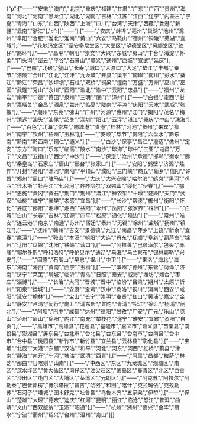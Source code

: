 {"p":["——","安徽","澳门","北京","重庆","福建","甘肃","广东","广西","贵州","海南","河北","河南","黑龙江","湖北","湖南","吉林","江苏","江西","辽宁","内蒙古","宁夏","青海","山东","山西","陕西","上海","四川","台湾","天津","西藏","香港","新疆","云南","浙江"],"c":[["——"],["——","安庆","蚌埠","亳州","巢湖","池州","滁州","阜阳","合肥","淮北","淮南","黄山","六安","马鞍山","宿州","铜陵","芜湖","宣城"],["——","花地玛堂区","圣安多尼堂区","大堂区","望德堂区","风顺堂区","氹仔","路环"],["——","昌平","朝阳","崇文","大兴","东城","房山","丰台","海淀","怀柔","门头沟","密云","平谷","石景山","顺义","通州","西城","宣武","延庆"],["——","巴南","北碚","璧山","长寿","城口","大渡口","大足","垫江","丰都","奉节","涪陵","合川","江北","江津","九龙坡","开县","梁平","南岸","南川","彭水","綦江","黔江","荣昌","沙坪坝","石柱","双桥","铜梁","潼南","万盛","万州","巫山","巫溪","武隆","秀山","永川","酉阳","渝北","渝中","云阳","忠县"],["——","福州","龙岩","南平","宁德","莆田","泉州","三明","厦门","漳州"],["——","白银","定西","甘南","嘉峪关","金昌","酒泉","兰州","临夏","陇南","平凉","庆阳","天水","武威","张掖"],["——","潮州","东莞","佛山","广州","河源","惠州","江门","揭阳","茂名","梅州","清远","汕头","汕尾","韶关","深圳","阳江","云浮","湛江","肇庆","中山","珠海"],["——","百色","北海","崇左","防城港","贵港","桂林","河池","贺州","来宾","柳州","南宁","钦州","梧州","玉林"],["——","安顺","毕节","贵阳","六盘水","黔东南","黔南","黔西南","铜仁","遵义"],["——","白沙","保亭","昌江","澄迈","儋州","定安","东方","海口","乐东","临高","陵水","南沙","琼海","琼中","三亚","屯昌","万宁","文昌","五指山","西沙","中沙"],["——","保定","沧州","承德","邯郸","衡水","廊坊","秦皇岛","石家庄","唐山","邢台","张家口"],["——","安阳","鹤壁","济源","焦作","开封","洛阳","漯河","南阳","平顶山","濮阳","三门峡","商丘","新乡","信阳","许昌","郑州","周口","驻马店"],["——","大庆","大兴安岭","哈尔滨","鹤岗","黑河","鸡西","佳木斯","牡丹江","七台河","齐齐哈尔","双鸭山","绥化","伊春"],["——","鄂州","恩施","黄冈","黄石","荆门","荆州","潜江","神农架","十堰","随州","天门","武汉","仙桃","咸宁","襄樊","孝感","宜昌"],["——","长沙","常德","郴州","衡阳","怀化","娄底","邵阳","湘潭","湘西","益阳","永州","岳阳","张家界","株洲"],["——","白城","白山","长春","吉林","辽源","四平","松原","通化","延边"],["——","常州","淮安","连云港","南京","南通","苏州","宿迁","泰州","无锡","徐州","盐城","扬州","镇江"],["——","抚州","赣州","吉安","景德镇","九江","南昌","萍乡","上饶","新余","宜春","鹰潭"],["——","鞍山","本溪","朝阳","大连","丹东","抚顺","阜新","葫芦岛","锦州","辽阳","盘锦","沈阳","铁岭","营口"],["——","阿拉善","巴彦淖尔","包头","赤峰","鄂尔多斯","呼和浩特","呼伦贝尔","通辽","乌海","乌兰察布","锡林郭勒","兴安"],["——","固原","石嘴山","吴忠","银川","中卫"],["——","果洛","海北","海东","海南","海西","黄南","西宁","玉树"],["——","滨州","德州","东营","菏泽","济南","济宁","莱芜","聊城","临沂","青岛","日照","泰安","威海","潍坊","烟台","枣庄","淄博"],["——","长治","大同","晋城","晋中","临汾","吕梁","朔州","太原","忻州","阳泉","运城"],["——","安康","宝鸡","汉中","商洛","铜川","渭南","西安","咸阳","延安","榆林"],["——","宝山","长宁","崇明","奉贤","虹口","黄浦","嘉定","金山","静安","卢湾","闵行","南汇","浦东新","普陀","青浦","松江","徐汇","杨浦","闸北"],["——","阿坝","巴中","成都","达州","德阳","甘孜","广安","广元","乐山","凉山","泸州","眉山","绵阳","内江","南充","攀枝花","遂宁","雅安","宜宾","资阳","自贡"],["——","高雄市","高雄县","花莲县","基隆市","嘉义市","嘉义县","苗栗县","南投县","澎湖县","屏东县","台北市","台北县","台东县","台南市","台南县","台中市","台中县","桃园县","新竹市","新竹县","宜兰县","云林县","彰化县"],["——","宝坻","北辰","大港","东丽","汉沽","和平","河北","河东","河西","红桥","蓟县","津南","静海","南开","宁河","塘沽","武清","西青"],["——","阿里","昌都","拉萨","林芝","那曲","日喀则","山南"],["——","中西区","东区","九龙城区","观塘区","南区","深水埗区","黄大仙区","湾仔区","油尖旺区","离岛区","葵青区","北区","西贡区","沙田区","屯门区","大埔区","荃湾区","元朗区"],["——","阿克苏","阿拉尔","阿勒泰","巴音郭楞","博尔塔拉","昌吉","哈密","和田","喀什","克拉玛依","克孜勒苏","石河子","塔城","图木舒克","吐鲁番","乌鲁木齐","五家渠","伊犁"],["——","保山","楚雄","大理","德宏","迪庆","红河","昆明","丽江","临沧","怒江","普洱","曲靖","文山","西双版纳","玉溪","昭通"],["——","杭州","湖州","嘉兴","金华","丽水","宁波","衢州","绍兴","台州","温州","舟山"]]}